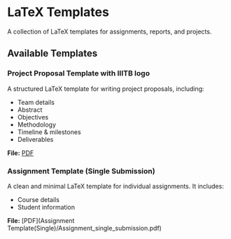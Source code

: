 # LaTeX Templates

A collection of LaTeX templates for assignments, reports, and projects.

## Available Templates  

### Project Proposal Template with IIITB logo
A structured LaTeX template for writing project proposals, including:  
- Team details  
- Abstract  
- Objectives  
- Methodology  
- Timeline & milestones  
- Deliverables  

**File:** [PDF](Project%20Proposal%20Template%20With%20IIITB%20logo/Project_Proposal_Template.pdf)  

### Assignment Template (Single Submission) 
A clean and minimal LaTeX template for individual assignments. It includes:  
- Course details  
- Student information

**File:** [PDF](Assignment Template(Single)/Assignment_single_submission.pdf)  
